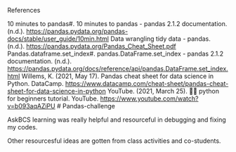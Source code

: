 References

10 minutes to pandas#. 10 minutes to pandas - pandas 2.1.2 documentation. (n.d.). https://pandas.pydata.org/pandas-docs/stable/user_guide/10min.html 
Data wrangling tidy data - pandas. (n.d.). https://pandas.pydata.org/Pandas_Cheat_Sheet.pdf 
Pandas.dataframe.set_index#. pandas.DataFrame.set_index - pandas 2.1.2 documentation. (n.d.). https://pandas.pydata.org/docs/reference/api/pandas.DataFrame.set_index.html 
Willems, K. (2021, May 17). Pandas cheat sheet for data science in Python. DataCamp. https://www.datacamp.com/cheat-sheet/pandas-cheat-sheet-for-data-science-in-python 
YouTube. (2021, March 25). 👩‍💻 python for beginners tutorial. YouTube. https://www.youtube.com/watch?v=b093aqAZiPU # Pandas-challenge

AskBCS learning was really helpful and resourceful in debugging and fixing my codes.

Other resourcesful ideas are gotten from class activities and co-students. 
